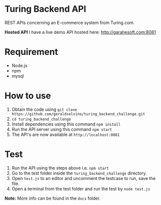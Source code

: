 # Turing Backend API 

REST APIs concerning an E-commerce system from Turing.com. 

**Hosted API** I have a live demo API hosted here: http://garahesoft.com:8081

# Requirement 

- Node.js 
- npm 
- mysql 

# How to use 

1. Obtain the code using `git clone https://github.com/geraldselvino/turing_backend_challenge.git` 
2. `cd turing_backend_challenge` 
3. Install dependencies using this command `npm install` 
4. Run the API server using this command `npm start` 
5. The API's are now available at `http://localhost:8081` 

# Test 

1. Run the API using the steps above i.e. `npm start`
1. Go to the test folder inside the `turing_backend_challenge` directory. 
2. Open `test.js` to an editor and uncomment the testcase to run, save the file. 
3. Open a terminal from the test folder and run the test by `node test.js` 

**Note:** More info can be found in the `docs` folder.
